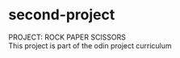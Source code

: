 # second-project
PROJECT: ROCK PAPER SCISSORS<br>
This project is part of the odin project curriculum
